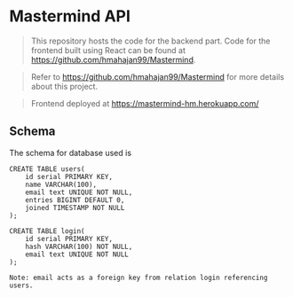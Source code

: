 # Mastermind API

> This repository hosts the code for the backend part. Code for the frontend built using React can be found at https://github.com/hmahajan99/Mastermind.

> Refer to https://github.com/hmahajan99/Mastermind for more details about this project.

> Frontend deployed at https://mastermind-hm.herokuapp.com/ 

## Schema
The schema for database used is
```
CREATE TABLE users(
	id serial PRIMARY KEY,
	name VARCHAR(100),
	email text UNIQUE NOT NULL,
	entries BIGINT DEFAULT 0,
	joined TIMESTAMP NOT NULL	
);

CREATE TABLE login(
	id serial PRIMARY KEY,
	hash VARCHAR(100) NOT NULL,
	email text UNIQUE NOT NULL
);

Note: email acts as a foreign key from relation login referencing users.
```
